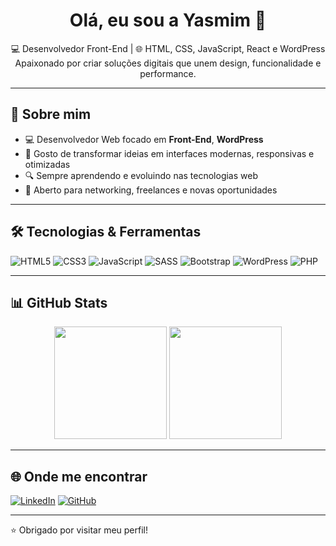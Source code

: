 
<h1 align="center">Olá, eu sou a Yasmim 👋</h1>

<p align="center">
💻 Desenvolvedor Front-End | 🌐 HTML, CSS, JavaScript, React e WordPress <br>
Apaixonado por criar soluções digitais que unem design, funcionalidade e performance.
</p>

---

## 🚀 Sobre mim

- 💻 Desenvolvedor Web focado em **Front-End**, **WordPress**   
- 🎯 Gosto de transformar ideias em interfaces modernas, responsivas e otimizadas  
- 🔍 Sempre aprendendo e evoluindo nas tecnologias web  
- 🤝 Aberto para networking, freelances e novas oportunidades  

---

## 🛠️ Tecnologias & Ferramentas

![HTML5](https://img.shields.io/badge/HTML5-E34F26?style=for-the-badge&logo=html5&logoColor=fff)
![CSS3](https://img.shields.io/badge/CSS3-1572B6?style=for-the-badge&logo=css3&logoColor=fff)
![JavaScript](https://img.shields.io/badge/JavaScript-F7DF1E?style=for-the-badge&logo=javascript&logoColor=000)
![SASS](https://img.shields.io/badge/Sass-CC6699?style=for-the-badge&logo=sass&logoColor=fff)
![Bootstrap](https://img.shields.io/badge/Bootstrap-7952B3?style=for-the-badge&logo=bootstrap&logoColor=fff)
![WordPress](https://img.shields.io/badge/WordPress-21759B?style=for-the-badge&logo=wordpress&logoColor=fff)
![PHP](https://img.shields.io/badge/PHP-777BB4?style=for-the-badge&logo=php&logoColor=fff)

---

## 📊 GitHub Stats

<div align="center">
  <img height="180em" src="![YasmimMatosLi's Stats](https://github-readme-stats.vercel.app/api?username=YasmimMatosLi&theme=dracula&show_icons=true&hide_border=true&count_private=true)"/>
  <img height="180em" src="![YasmimMatosLi's Top Languages](https://github-readme-stats.vercel.app/api/top-langs/?username=YasmimMatosLi&theme=dracula&show_icons=true&hide_border=true&layout=compact)"/>
</div>

---

## 🌐 Onde me encontrar

[![LinkedIn](https://img.shields.io/badge/LinkedIn-0077B5?style=for-the-badge&logo=linkedin&logoColor=white)](https://www.linkedin.com/in/yasmim-matos-5b6898305/)
[![GitHub](https://img.shields.io/badge/GitHub-000?style=for-the-badge&logo=github&logoColor=white)](https://github.com/YasmimMatosLi)

---

⭐ Obrigado por visitar meu perfil!
